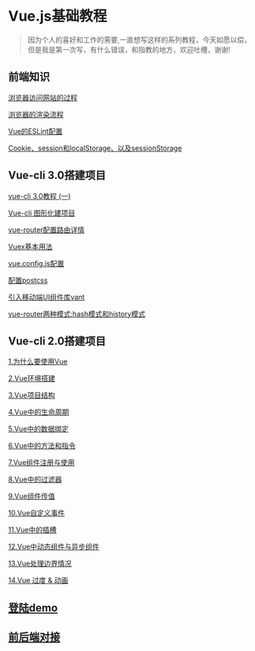 # Vue.js基础教程

> 因为个人的喜好和工作的需要,一直想写这样的系列教程，今天如愿以偿，但是我是第一次写，有什么错误，和指教的地方，欢迎吐槽，谢谢!
## 前端知识
<a href="https://github.com/scnu-kevinkong/Vue.js-/issues/27" target="_blank">浏览器访问网站的过程</a>

<a href="https://github.com/scnu-kevinkong/Vue.js-/issues/28" target="_blank">浏览器的渲染流程</a>

<a href="https://github.com/scnu-kevinkong/Vue.js-/issues/25" target="_blank">Vue的ESLint配置 </a>

<a href="https://github.com/scnu-kevinkong/Vue.js-/issues/26" target="_blank">Cookie、session和localStorage、以及sessionStorage </a>
## Vue-cli 3.0搭建项目
<a href="https://github.com/scnu-kevinkong/Vue.js-/issues/18" target="_blank">vue-cli 3.0教程 (一) </a>

<a href="https://github.com/scnu-kevinkong/Vue.js-/issues/20" target="_blank">Vue-cli 图形化建项目 </a>

<a href="https://github.com/scnu-kevinkong/Vue.js-/issues/24" target="_blank">vue-router配置路由详情 </a>

<a href="https://github.com/scnu-kevinkong/Vue.js-/issues/29" target="_blank">Vuex基本用法 </a>

<a href="https://github.com/scnu-kevinkong/Vue.js-/issues/21" target="_blank">vue.config.js配置 </a>

<a href="https://github.com/scnu-kevinkong/Vue.js-/issues/22" target="_blank">配置postcss </a>

<a href="https://github.com/scnu-kevinkong/Vue.js-/issues/23" target="_blank">引入移动端UI组件库vant </a>

<a href="https://github.com/scnu-kevinkong/Vue.js-/issues/19" target="_blank">vue-router两种模式:hash模式和history模式</a>

## Vue-cli 2.0搭建项目
<a href="https://github.com/scnu-kevinkong/Vue.js-/issues/1" target="_blank">1.为什么要使用Vue</a>

<a href="https://github.com/scnu-kevinkong/Vue.js-/issues/2" target="_blank">2.Vue环境搭建</a>

<a href="https://github.com/scnu-kevinkong/Vue.js-/issues/3" target="_blank">3.Vue项目结构</a>

<a href="https://github.com/scnu-kevinkong/Vue.js-/issues/4" target="_blank">4.Vue中的生命周期</a>

<a href="https://github.com/scnu-kevinkong/Vue.js-/issues/5" target="_blank">5.Vue中的数据绑定</a>

<a href="https://github.com/scnu-kevinkong/Vue.js-/issues/6" target="_blank">6.Vue中的方法和指令</a>

<a href="https://github.com/scnu-kevinkong/Vue.js-/issues/7" target="_blank">7.Vue组件注册与使用</a>

<a href="https://github.com/scnu-kevinkong/Vue.js-/issues/8" target="_blank">8.Vue中的过滤器</a>

<a href="https://github.com/scnu-kevinkong/Vue.js-/issues/9" target="_blank">9.Vue组件传值</a>

<a href="https://github.com/scnu-kevinkong/Vue.js-/issues/10" target="_blank">10.Vue自定义事件</a>

<a href="https://github.com/scnu-kevinkong/Vue.js-/issues/12" target="_blank">11.Vue中的插槽</a>

<a href="https://github.com/scnu-kevinkong/Vue.js-/issues/13" target="_blank">12.Vue中动态组件与异步组件</a>

<a href="https://github.com/scnu-kevinkong/Vue.js-/issues/14" target="_blank">13.Vue处理边界情况</a>

<a href="https://github.com/scnu-kevinkong/Vue.js-/issues/15" target="_blank">14.Vue 过度 & 动画</a>

## <a href="https://github.com/scnu-kevinkong/Vue.js-/issues/16" target="_blank">登陆demo</a>

## <a href="https://github.com/scnu-kevinkong/Vue.js-/issues/17" target="_blank">前后端对接</a>